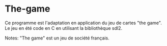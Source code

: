 # The-game
Ce programme est l'adaptation en application du jeu de cartes "the game". Le jeu en été code en C en utilisant la bibliothèque sdl2.

Notes: "The game" est un jeu de société français.
